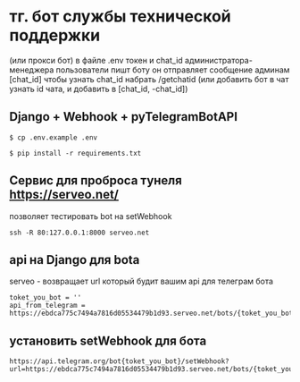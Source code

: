 # тг. бот службы технической поддержки
(или прокси бот)
в файле .env  токен и chat_id администратора-менеджера
пользователи пишт боту он отправляет сообщение админам [chat_id]
чтобы узнать chat_id набрать /getchatid
(или добавить бот в чат узнать id чата, и добавить в [chat_id, -chat_id])

## Django + Webhook + pyTelegramBotAPI

```
$ cp .env.example .env
```

```
$ pip install -r requirements.txt
```

## Сервис для проброса тунеля https://serveo.net/
позволяет тестировать bot на setWebhook
```
ssh -R 80:127.0.0.1:8000 serveo.net
```

## api на Django для bota
serveo - возвращает url который будит вашим api для телеграм бота
```
toket_you_bot = ''
api_from_telegram = https://ebdca775c7494a7816d05534479b1d93.serveo.net/bots/{toket_you_bot}/
```

## установить setWebhook для бота
```
https://api.telegram.org/bot{toket_you_bot}/setWebhook?url=https://ebdca775c7494a7816d05534479b1d93.serveo.net/bots/{toket_you_bot}/
```